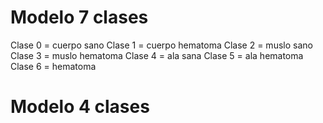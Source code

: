 # Modelo 7 clases
Clase 0 = cuerpo sano
Clase 1 = cuerpo hematoma
Clase 2 = muslo sano
Clase 3 = muslo hematoma
Clase 4 = ala sana
Clase 5 = ala hematoma
Clase 6 = hematoma

# Modelo 4 clases
